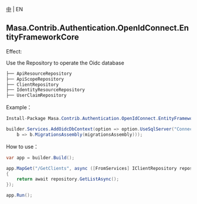 [中](README.zh-CN.md) | EN

## Masa.Contrib.Authentication.OpenIdConnect.EntityFrameworkCore

Effect:

Use the Repository to operate the Oidc database

```c#
├── ApiResourceRepository
├── ApiScopeRepository
├── ClientRepository
├── IdentityResourceRepository
├── UserClaimRepository
```

Example：

```C#
Install-Package Masa.Contrib.Authentication.OpenIdConnect.EntityFrameworkCore
```

```C#
builder.Services.AddOidcDbContext(option => option.UseSqlServer("ConnectionString",
    b => b.MigrationsAssembly(migrationsAssembly)));
```

How to use：

```c#
var app = builder.Build();

app.MapGet("/GetClients", async ([FromServices] IClientRepository repository) =>
{
    return await repository.GetListAsync();
});

app.Run();
```
